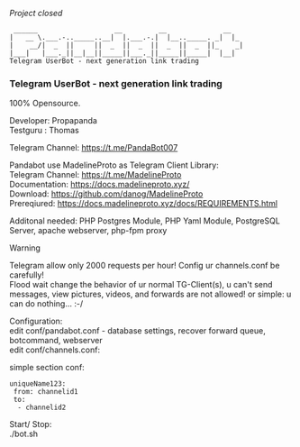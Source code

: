 *Project closed*

```
 ______                   __         __              __
|   __ \.___.-.._____..__|  |.___.-.|  |__.._____. _|  |_
|    __/|  _  ||     ||  _  ||  _  ||  _  ||  _  ||_    _|
|___|   |___._||__|__||_____||___._||_____||_____|  |__|
Telegram UserBot - next generation link trading     
```
### Telegram UserBot - next generation link trading

100% Opensource.

Developer: Propapanda \
Testguru : Thomas 

Telegram Channel: https://t.me/PandaBot007

Pandabot use MadelineProto as Telegram Client Library: \
Telegram Channel: https://t.me/MadelineProto \
Documentation: https://docs.madelineproto.xyz/ \
Download: https://github.com/danog/MadelineProto \
Prereqiured: https://docs.madelineproto.xyz/docs/REQUIREMENTS.html 

Additonal needed: PHP Postgres Module, PHP Yaml Module, PostgreSQL Server, apache webserver, php-fpm proxy

> [!WARNING]
> Telegram allow only 2000 requests per hour! Config ur channels.conf be carefully! \
> Flood wait change the behavior of ur normal TG-Client(s), u can't send messages, view pictures, videos, and forwards are not allowed!
> or simple: u can do nothing... :-/ 


Configuration: \
edit conf/pandabot.conf - database settings, recover forward queue, botcommand, webserver \
edit conf/channels.conf:

simple section conf: 
```
uniqueName123:
 from: channelid1
 to:
  - channelid2
```

Start/ Stop: \
 ./bot.sh

